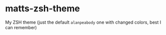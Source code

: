 # matts-zsh-theme

My ZSH theme (just the default `alanpeabody` one with changed colors, best I can remember)
